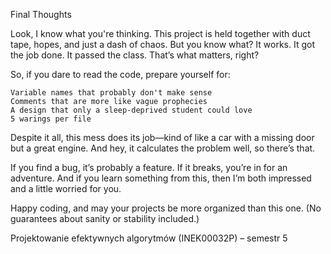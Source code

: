 Final Thoughts

Look, I know what you're thinking. This project is held together with duct tape, hopes, and just a dash of chaos. But you know what? It works. It got the job done. It passed the class. That’s what matters, right?

So, if you dare to read the code, prepare yourself for:

    Variable names that probably don't make sense
    Comments that are more like vague prophecies
    A design that only a sleep-deprived student could love
    5 warings per file

Despite it all, this mess does its job—kind of like a car with a missing door but a great engine. And hey, it calculates the problem well, so there’s that.

If you find a bug, it’s probably a feature. If it breaks, you’re in for an adventure. And if you learn something from this, then I’m both impressed and a little worried for you.

Happy coding, and may your projects be more organized than this one.
(No guarantees about sanity or stability included.)

Projektowanie efektywnych algorytmów (INEK00032P) – semestr 5
